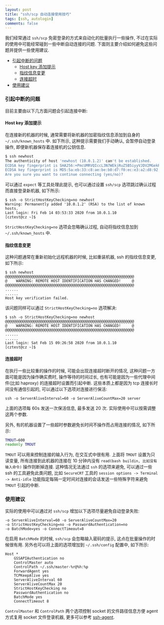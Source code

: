 ```yaml
---
layout: post
title: "ssh/scp 自动连接使用技巧"
tags: [ssh, autologin]
comments: false
---
```


我们经常通过 `ssh/scp` 免密登录的方式来自动化的批量执行一些操作, 不过在实际的使用中可能经常碰到一些中断自动连接的问题. 下面则主要介绍如何避免这些问题并提供一些使用建议.

* [引起中断的问题](#引起中断的问题)
    * [Host key 添加提示](#Host-key-添加提示)
    * [指纹信息变更](#指纹信息变更)
    * [连接超时](#连接超时)
* [使用建议](#使用建议)

### 引起中断的问题

目前主要由以下几方面问题会引起连接中断:

#### Host key 添加提示

在连接新的机器的时候, 通常需要将新机器的加密指纹信息添加到自身的 `~/.ssh/known_hosts` 中. 如下所示, 这种提示需要我们手动确认, 会暂停自动登录操作, 即便新机器保存着连接机的公钥信息.

```bash
$ ssh newhost
The authenticity of host 'newhost (10.0.1.2)' can't be established.
ECDSA key fingerprint is SHA256:+PmcUMRVQIccL3N7WEkjRuZ5B5iyyVJDV2MGekPXCoo.
ECDSA key fingerprint is MD5:5a:eb:33:c8:ae:be:b0:d7:f0:ec:e3:a2:d8:92:2e:77.
Are you sure you want to continue connecting (yes/no)? 
```

可以通过 `expect` 等工具处理此提示, 也可以通过设置 `ssh/scp` 选项跳过确认过程而直接登录新机器, 如下所示:
```
$ ssh -o StrictHostKeyChecking=no newhost
Warning: Permanently added '10.0.1.2' (RSA) to the list of known hosts.
Last login: Fri Feb 14 03:53:33 2020 from 10.0.1.10
[cztest@cz ~]$ 
```
`StrictHostKeyChecking=no` 选项会忽略确认过程, 自动将指纹信息加到 `~/.ssh/known_hosts` 中.

#### 指纹信息变更

这种问题通常在重新初始化远程机器的时候, 比如重装机器, ssh 的指纹信息变更, 如下所示:
```
$ ssh newhost
@@@@@@@@@@@@@@@@@@@@@@@@@@@@@@@@@@@@@@@@@@@@@@@@@@@@@@@@@@@
@    WARNING: REMOTE HOST IDENTIFICATION HAS CHANGED!     @
@@@@@@@@@@@@@@@@@@@@@@@@@@@@@@@@@@@@@@@@@@@@@@@@@@@@@@@@@@@
......
......
Host key verification failed.
```
该问题同样可以通过 `StrictHostKeyChecking=no` 选项解决:
```
$ ssh -o StrictHostKeyChecking=no newhost
@@@@@@@@@@@@@@@@@@@@@@@@@@@@@@@@@@@@@@@@@@@@@@@@@@@@@@@@@@@
@    WARNING: REMOTE HOST IDENTIFICATION HAS CHANGED!     @
@@@@@@@@@@@@@@@@@@@@@@@@@@@@@@@@@@@@@@@@@@@@@@@@@@@@@@@@@@@
......
......
Last login: Sat Feb 15 09:26:58 2020 from 10.0.1.10
[cztest@cz ~]$ 
```

#### 连接超时

在执行一些比较重的操作的时候, 可能会出现连接超时断开的情况, 这种问题一方面可能是因为操作确实费时, 操作等待的时间过长, 也有可能是因为一些代理中间件(比如 haproxy) 的连接超时设置而引起中断. 这些本质上都是因为 tcp 连接长时间没有通信引起的, 可以通过以下选项对连接进行保活:

```
ssh -o ServerAliveInterval=60 -o ServerAliveCountMax=20 server
```
上面的选项每 60s 发送一次保活信息, 最多发送 20 次. 实际使用中可以按需调整这两个参数.

另外, 有的机器设置了一些超时参数避免长时间不操作而占用连接的情况, 如下所示:
```bash
TMOUT=600
readonly TMOUT
```
`TMOUT` 可以用来控制连接的输入行为, 在交互式中很有用. 上面将 `TMOUT` 设置为只读变量, 所有连接到此机器的连接在 10 分钟内没有 `read(bash buildin, 比如没有输入命令)` 操作则断掉连接. 这种情况无法通过 `ssh` 的选项来避免, 可以通过一些 ssh 的工具避免此类问题, 比如 `SecureCRT` 工具的 `session options -> Terminal -> Anti-idle` 功能指定每隔一定时间对连接的会话发送一些特殊字符来避免 `TMOUT` 引起的中断. 

### 使用建议

实际的使用中可以通过对 `ssh/scp` 增加以下选项尽量避免自动登录失败:
```
-o ServerAliveInterval=60 -o ServerAliveCountMax=20 
-o StrictHostKeyChecking=no -o PasswordAuthentication=no
-o BatchMode=yes -o ConnectTimeout=8
```

在启用 `BatchMode` 的时候, `ssh/scp` 会忽略输入密码的提示, 这点在批量操作的时候很有用. 另外也可以将上面的选项增加到 `~/.ssh/config` 配置中, 如下所示:
```
Host *
    GSSAPIAuthentication no
    ControlMaster auto
    ControlPath ~/.ssh/master-%r@%h:%p
    ForwardAgent yes
    TCPKeepAlive yes
    ServerAliveInterval 60
    ServerAliveCountMax 20
    StrictHostKeyChecking no
    PasswordAuthentication no
    BatchMode yes
    ConnectTimeout 8
```
`ControlMaster` 和 `ControlPath` 两个选项控制 socket 的文件路径信息方便 agent 方式复用 socket 文件登录机器, 更多可以参考 [ssh-agent](https://github.com/msimerson/ssh-agent).
